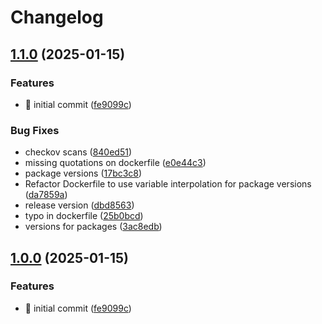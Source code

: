 # Changelog

## [1.1.0](https://github.com/martadams89/webtop-sftp/compare/v1.0.0...v1.1.0) (2025-01-15)


### Features

* :rocket: initial commit ([fe9099c](https://github.com/martadams89/webtop-sftp/commit/fe9099c18cc0188ec884b97b5d2510b3d179ea8e))


### Bug Fixes

* checkov scans ([840ed51](https://github.com/martadams89/webtop-sftp/commit/840ed51620234ff2347646a4a1ed86ed7458c28e))
* missing quotations on dockerfile ([e0e44c3](https://github.com/martadams89/webtop-sftp/commit/e0e44c3a9bfec6c8b7f572c2e926df255c3aa11f))
* package versions ([17bc3c8](https://github.com/martadams89/webtop-sftp/commit/17bc3c82b97ddc30863bfd742678f5b20540030e))
* Refactor Dockerfile to use variable interpolation for package versions ([da7859a](https://github.com/martadams89/webtop-sftp/commit/da7859a9e43389d426cf85f37d879a37b66add4d))
* release version ([dbd8563](https://github.com/martadams89/webtop-sftp/commit/dbd85633ef5937f0299db4223ec76ca9590ef11c))
* typo in dockerfile ([25b0bcd](https://github.com/martadams89/webtop-sftp/commit/25b0bcde4583a81a5e5bb876a2ef17dc24777eeb))
* versions for packages ([3ac8edb](https://github.com/martadams89/webtop-sftp/commit/3ac8edb82ce4fa6afb1389ffd2b405c86d6c86e2))

## [1.0.0](https://github.com/martadams89/webtop-sftp/compare/v1.2.0...v1.3.0) (2025-01-15)

### Features

- :rocket: initial commit ([fe9099c](https://github.com/martadams89/webtop-sftp/commit/fe9099c18cc0188ec884b97b5d2510b3d179ea8e))
